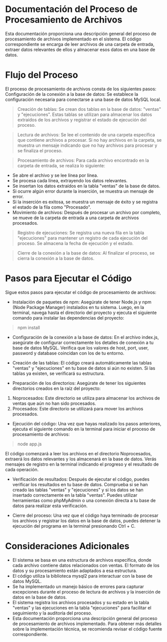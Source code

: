 # Documentación del Proceso de Procesamiento de Archivos
Esta documentación proporciona una descripción general del proceso de procesamiento de archivos implementado en el sistema. El código correspondiente se encarga de leer archivos de una carpeta de entrada, extraer datos relevantes de ellos y almacenar esos datos en una base de datos.

# Flujo del Proceso
El proceso de procesamiento de archivos consta de los siguientes pasos:
Configuración de la conexión a la base de datos: Se establece la configuración necesaria para conectarse a una base de datos MySQL local.

> Creación de tablas: Se crean dos tablas en la base de datos: "ventas" y "ejecuciones". Estas tablas se utilizan para almacenar los datos extraídos de los archivos y registrar el estado de ejecución del proceso.

> Lectura de archivos: Se lee el contenido de una carpeta específica que contiene archivos a procesar. Si no hay archivos en la carpeta, se muestra un mensaje indicando que no hay archivos para procesar y se finaliza el proceso.

> Procesamiento de archivos: Para cada archivo encontrado en la carpeta de entrada, se realiza lo siguiente:

- Se abre el archivo y se lee línea por línea.
- Se procesa cada línea, extrayendo los datos relevantes.
- Se insertan los datos extraídos en la tabla "ventas" de la base de datos.
- Si ocurre algún error durante la inserción, se muestra un mensaje de error.
- Si la inserción es exitosa, se muestra un mensaje de éxito y se registra el estado de la fila como "Procesado".
- Movimiento de archivos: Después de procesar un archivo por completo, se mueve de la carpeta de entrada a una carpeta de archivos procesados.

> Registro de ejecuciones: Se registra una nueva fila en la tabla "ejecuciones" para mantener un registro de cada ejecución del proceso. Se almacena la fecha de ejecución y el estado.

> Cierre de la conexión a la base de datos: Al finalizar el proceso, se cierra la conexión a la base de datos.

# Pasos para Ejecutar el Código
Sigue estos pasos para ejecutar el código de procesamiento de archivos:

- Instalación de paquetes de npm: Asegúrate de tener Node.js y npm (Node Package Manager) instalados en tu sistema. Luego, en la terminal, navega hasta el directorio del proyecto y ejecuta el siguiente comando para instalar las dependencias del proyecto:

> npm install

- Configuración de la conexión a la base de datos: En el archivo index.js, asegúrate de configurar correctamente los detalles de conexión a tu base de datos MySQL. Verifica que los valores de host, port, user, password y database coincidan con los de tu entorno.

- Creación de las tablas: El código creará automáticamente las tablas "ventas" y "ejecuciones" en tu base de datos si aún no existen. Si las tablas ya existen, se verificará su estructura.

- Preparación de los directorios: Asegúrate de tener los siguientes directorios creados en la raíz del proyecto:

1.  Noprocesados: Este directorio se utiliza para almacenar los archivos de ventas que aún no han sido procesados.
2.  Procesados: Este directorio se utilizará para mover los archivos procesados.

- Ejecución del código: Una vez que hayas realizado los pasos anteriores, ejecuta el siguiente comando en la terminal para iniciar el proceso de procesamiento de archivos:

>node app.js

El código comenzará a leer los archivos en el directorio Noprocesados, extraerá los datos relevantes y los almacenará en la base de datos. Verás mensajes de registro en la terminal indicando el progreso y el resultado de cada operación.

- Verificación de resultados: Después de ejecutar el código, puedes verificar los resultados en tu base de datos. Comprueba si se han creado las tablas "ventas" y "ejecuciones" y si los datos se han insertado correctamente en la tabla "ventas". Puedes utilizar herramientas como phpMyAdmin o una conexión directa a tu base de datos para realizar esta verificación.

- Cierre del proceso: Una vez que el código haya terminado de procesar los archivos y registrar los datos en la base de datos, puedes detener la ejecución del programa en la terminal presionando Ctrl + C.

# Consideraciones Adicionales
- El sistema se basa en una estructura de archivos específica, donde cada archivo contiene datos relacionados con ventas. El formato de los datos y su procesamiento están adaptados a esa estructura.
- El código utiliza la biblioteca mysql2 para interactuar con la base de datos MySQL.
- Se ha implementado un manejo básico de errores para capturar excepciones durante el proceso de lectura de archivos y la inserción de datos en la base de datos.
- El sistema registra los archivos procesados y su estado en la tabla "ventas" y las ejecuciones en la tabla "ejecuciones" para facilitar el seguimiento y la auditoría del proceso.
- Esta documentación proporciona una descripción general del proceso de procesamiento de archivos implementado. Para obtener más detalles sobre la implementación técnica, se recomienda revisar el código fuente correspondiente.